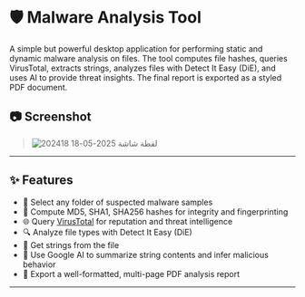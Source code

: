 # 🛡️ Malware Analysis Tool

A simple but powerful desktop application for performing static and dynamic malware analysis on files. The tool computes file hashes, queries VirusTotal, extracts strings, analyzes files with Detect It Easy (DiE), and uses AI to provide threat insights. The final report is exported as a styled PDF document.

## 📷 Screenshot
> ![لقطة شاشة 2025-05-18 202418](https://github.com/user-attachments/assets/307e4579-d019-4756-9460-73e3bd5a343f)


---

## ✨ Features

- 📁 Select any folder of suspected malware samples
- 🔐 Compute MD5, SHA1, SHA256 hashes for integrity and fingerprinting
- 🌐 Query [VirusTotal](https://www.virustotal.com) for reputation and threat intelligence
- 🔍 Analyze file types with Detect It Easy (DiE)
- 🔐 Get strings from the file
- 🧠 Use Google AI to summarize string contents and infer malicious behavior
- 📄 Export a well-formatted, multi-page PDF analysis report

---

